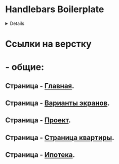 # Handlebars Boilerplate

<details>
Бойлерплейт на основе связки Gulp + Webpack с поддержкой SVG спрайтов и SCSS

## Установка

Установить Node JS, затем выполнить команду:

```bash
npm install
```

## Использование

В режиме разработки:

```bash
npm run dev
```
В продакшен режиме:

```bash
npm run build
```
</details>

# Ссылки на верстку
# - общие:
## Страница - [Главная](https://eduardoalparov.github.io/suvarstroit/).
## Страница - [Варианты экранов](https://eduardoalparov.github.io/suvarstroit/alternatives.html).
## Страница - [Проект](https://eduardoalparov.github.io/suvarstroit/project.html).
## Страница - [Страница квартиры](https://eduardoalparov.github.io/suvarstroit/apartment.html).
## Страница - [Ипотека](https://eduardoalparov.github.io/suvarstroit/mortgage.html).
